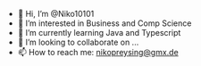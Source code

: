 - 👋 Hi, I’m @Niko10101
- 👀 I’m interested in Business and Comp Science
- 🌱 I’m currently learning Java and Typescript
- 💞️ I’m looking to collaborate on ...
- 📫 How to reach me: nikopreysing@gmx.de

<!---
Niko10101/Niko10101 is a ✨ special ✨ repository because its `README.md` (this file) appears on your GitHub profile.
You can click the Preview link to take a look at your changes.
--->
